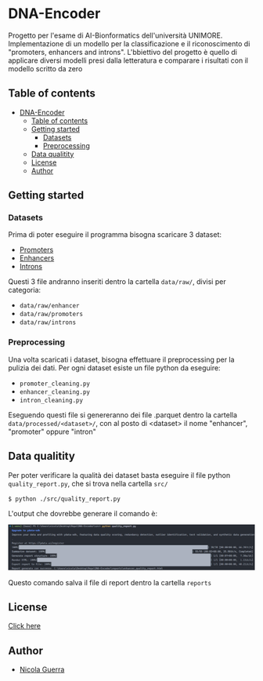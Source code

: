 # DNA-Encoder
Progetto per l'esame di AI-Bionformatics dell'università UNIMORE. Implementazione di un modello per la classificazione e il riconoscimento di "promoters, enhancers and introns". L'bbiettivo del progetto è quello di applicare diversi modelli presi dalla letteratura e comparare i risultati con il modello scritto da zero

## Table of contents
- [DNA-Encoder](#dna-encoder)
	- [Table of contents](#table-of-contents)
	- [Getting started](#getting-started)
		- [Datasets](#datasets)
		- [Preprocessing](#preprocessing)
	- [Data qualitity](#data-qualitity)
	- [License](#license)
	- [Author](#author)

## Getting started

### Datasets
Prima di poter eseguire il programma bisogna scaricare 3 dataset:
- [Promoters](https://epd.expasy.org/epd/)
- [Enhancers](https://bio.liclab.net/ENdb/Download.php)
- [Introns](https://www.gencodegenes.org/human/)

Questi 3 file andranno inseriti dentro la cartella `data/raw/`, divisi per categoria:

- `data/raw/enhancer`
- `data/raw/promoters`
- `data/raw/introns`

### Preprocessing
Una volta scaricati i dataset, bisogna effettuare il preprocessing per la pulizia dei dati. Per ogni dataset esiste un file python da eseguire:
- `promoter_cleaning.py`
- `enhancer_cleaning.py`
- `intron_cleaning.py`

Eseguendo questi file si genereranno dei file .parquet dentro la cartella `data/processed/<dataset>/`, con al posto di \<dataset> il nome "enhancer", "promoter" oppure "intron"

## Data qualitity
Per poter verificare la qualità dei dataset basta eseguire il file python `quality_report.py`, che si trova nella cartella `src/`

	$ python ./src/quality_report.py

L'output che dovrebbe generare il comando è:

![immagine output terminale](./media/quality_report_terminal.png "Quality report terminal command output")

Questo comando salva il file di report dentro la cartella `reports`

## License
[Click here](./LICENSE)

## Author
- [Nicola Guerra](https://github.com/Ng2k)